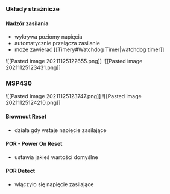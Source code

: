 ### Układy strażnicze
#### Nadzór zasilania
- wykrywa poziomy napięcia
- automatycznie przełącza zasilanie
- może zawierać [[Timery#Watchdog Timer|watchdog timer]]

![[Pasted image 20211125122655.png]]
![[Pasted image 20211125123431.png]]

### MSP430
![[Pasted image 20211125123747.png]]
![[Pasted image 20211125124210.png]]

#### Brownout Reset
- działa gdy wstaje napięcie zasilające

#### POR - Power On Reset
- ustawia jakieś wartości domyślne

#### POR Detect 
- włączyło się napięcie zasilające

